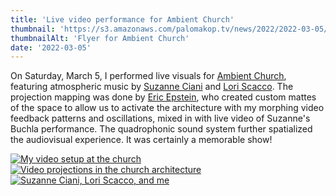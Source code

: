 ```yaml
---
title: 'Live video performance for Ambient Church'
thumbnail: 'https://s3.amazonaws.com/palomakop.tv/news/2022/2022-03-05/ambient_church_2022_flyer.jpg'
thumbnailAlt: 'Flyer for Ambient Church'
date: '2022-03-05'
---
```


On Saturday, March 5, I performed live visuals for <a href="https://ambient.church/" rel="noopener" target="_blank">Ambient Church</a>, featuring atmospheric music by <a href="https://www.sevwave.com/" rel="noopener" target="_blank">Suzanne Ciani</a> and <a href="https://loriscacco.com/" rel="noopener" target="_blank">Lori Scacco</a>. The projection mapping was done by <a href="http://najork.net/" rel="noopener" target="_blank">Eric Epstein</a>, who created custom mattes of the space to allow us to activate the architecture with my morphing video feedback patterns and oscillations, mixed in with live video of Suzanne's Buchla performance. The quadrophonic sound system further spatialized the audiovisual experience. It was certainly a memorable show!

<div class="photo-grid-3-columns lightbox" id="ambient-church-lightbox">
<a href="https://s3.amazonaws.com/palomakop.tv/news/2022/2022-03-05/ambient_church_1_hi_res.jpg">
<img alt="My video setup at the church" loading="lazy" src="https://s3.amazonaws.com/palomakop.tv/news/2022/2022-03-05/ambient_church_1_600px.jpg"/>
</a>
<a href="https://s3.amazonaws.com/palomakop.tv/news/2022/2022-03-05/ambient_church_2_hi_res.jpg">
<img alt="Video projections in the church architecture" loading="lazy" src="https://s3.amazonaws.com/palomakop.tv/news/2022/2022-03-05/ambient_church_2_600px.jpg"/>
</a>
<a href="https://s3.amazonaws.com/palomakop.tv/news/2022/2022-03-05/ambient_church_3_hi_res.jpg">
<img alt="Suzanne Ciani, Lori Scacco, and me" loading="lazy" src="https://s3.amazonaws.com/palomakop.tv/news/2022/2022-03-05/ambient_church_3_600px.jpg"/>
</a>
</div>
<script>
var ambient_church_lightbox = new SimpleLightbox({elements: '#ambient-church-lightbox a'});
</script>
